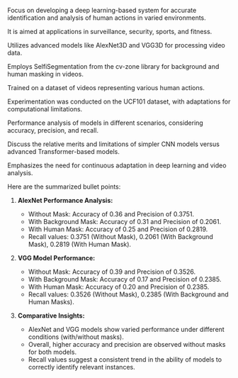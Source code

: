 Focus on developing a deep learning-based system for accurate identification and analysis of human actions in varied environments.

It is aimed at applications in surveillance, security, sports, and fitness.

Utilizes advanced models like AlexNet3D and VGG3D for processing video data.

Employs SelfiSegmentation from the cv-zone library for background and human masking in videos.

Trained on a dataset of videos representing various human actions.

Experimentation was conducted on the UCF101 dataset, with adaptations for computational limitations.

Performance analysis of models in different scenarios, considering accuracy, precision, and recall.

Discuss the relative merits and limitations of simpler CNN models versus advanced Transformer-based models.

Emphasizes the need for continuous adaptation in deep learning and video analysis.

Here are the summarized bullet points:

1. **AlexNet Performance Analysis:**
   - Without Mask: Accuracy of 0.36 and Precision of 0.3751.
   - With Background Mask: Accuracy of 0.31 and Precision of 0.2061.
   - With Human Mask: Accuracy of 0.25 and Precision of 0.2819.
   - Recall values: 0.3751 (Without Mask), 0.2061 (With Background Mask), 0.2819 (With Human Mask).

2. **VGG Model Performance:**
   - Without Mask: Accuracy of 0.39 and Precision of 0.3526.
   - With Background Mask: Accuracy of 0.17 and Precision of 0.2385.
   - With Human Mask: Accuracy of 0.20 and Precision of 0.2385.
   - Recall values: 0.3526 (Without Mask), 0.2385 (With Background and Human Masks).

3. **Comparative Insights:**
   - AlexNet and VGG models show varied performance under different conditions (with/without masks).
   - Overall, higher accuracy and precision are observed without masks for both models.
   - Recall values suggest a consistent trend in the ability of models to correctly identify relevant instances.
